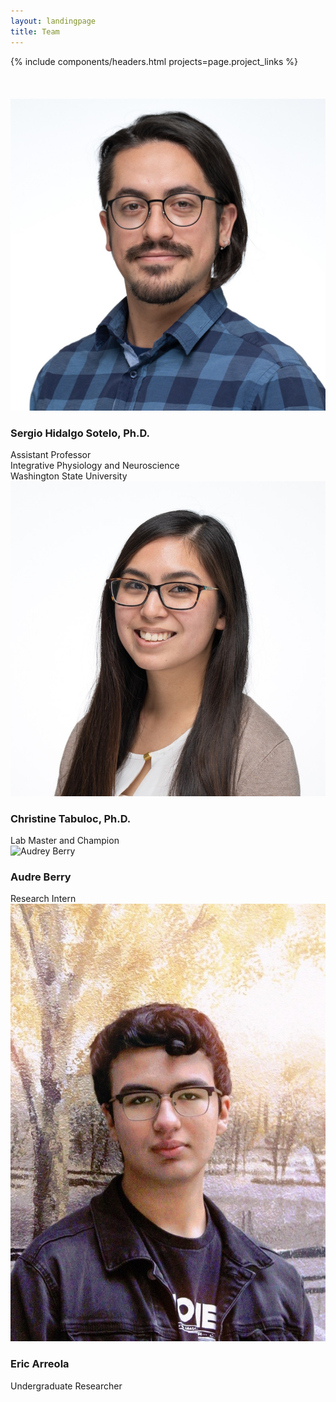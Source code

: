 ```yaml
---
layout: landingpage
title: Team
---
```

<link href="/assets/css/main.css" rel="stylesheet" />
<link href="/assets/css/Team.css" rel="stylesheet" />

<div class="chulapa-bg-landingpage">
	{% include components/headers.html projects=page.project_links %}
</div>



<section id="team" class="team-area section-padding">    
	<div class="container">
		<br>
        <br>
        <br>
        <div class="row">
			<div class="col-lg-4 col-sm-6 col-xs-12 wow fadeInUp" data-wow-duration="1s" data-wow-delay="0.2s" data-wow-offset="0" style="visibility: visible; animation-duration: 1s; animation-delay: 0.2s; animation-name: fadeInUp;">
				<div class="our-team">
					<img src="/assets/images/team/SergioHidalgo.jpg" alt="Sergio Hidalgo">
					<div class="team-content">
						<h3 class="title">Sergio Hidalgo Sotelo, Ph.D.</h3>
						<span class="post">Assistant Professor<br>Integrative Physiology and Neuroscience<br>Washington State University </span>							
					</div>
				</div>
			</div><!--- END COL -->
			<div class="col-lg-4 col-sm-6 col-xs-12 wow fadeInUp" data-wow-duration="1s" data-wow-delay="0.5s" data-wow-offset="0" style="visibility: visible; animation-duration: 1s; animation-delay: 0.5s; animation-name: fadeInUp;">
				<div class="our-team">
					<img src="/assets/images/team/ChristineTabuloc.jpg" alt="Christine Tabuloc">
					<div class="team-content">
						<h3 class="title">Christine Tabuloc, Ph.D.</h3>
						<span class="post">Lab Master and Champion</span>							
					</div>
				</div>
			</div><!--- END COL -->
		</div><!--- END ROW -->
	</div><!--- END CONTAINER -->
    <div class="col-lg-4 col-sm-6 col-xs-12 wow fadeInUp" data-wow-duration="1s" data-wow-delay="0.5s" data-wow-offset="0" style="visibility: visible; animation-duration: 1s; animation-delay: 0.5s; animation-name: fadeInUp;">
				<div class="our-team">
					<img src="/assets/images/team/AudreBerry.jpg" alt="Audrey Berry">
					<div class="team-content">
						<h3 class="title">Audre Berry</h3>
						<span class="post">Research Intern</span>							
					</div>
				</div>
			</div><!--- END COL -->
		</div><!--- END ROW -->
	</div><!--- END CONTAINER -->
    <div class="col-lg-4 col-sm-6 col-xs-12 wow fadeInUp" data-wow-duration="1s" data-wow-delay="0.5s" data-wow-offset="0" style="visibility: visible; animation-duration: 1s; animation-delay: 0.5s; animation-name: fadeInUp;">
				<div class="our-team">
					<img src="/assets/images/team/EricArreola.jpg" alt="Eric Arreola">
					<div class="team-content">
						<h3 class="title">Eric Arreola</h3>
						<span class="post">Undergraduate Researcher</span>							
					</div>
				</div>
			</div><!--- END COL -->
		</div><!--- END ROW -->
	</div><!--- END CONTAINER -->
</section>